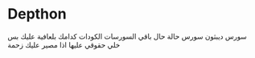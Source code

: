# Depthon
سورس ديبثون سورس حالة حال باقي السورسات 
الكودات كدامك بلعافية عليك بس خلي حقوقي عليها اذا مصير
عليك زحمة 
